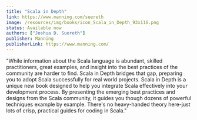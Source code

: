 ```yaml
---
title: "Scala in Depth"
link: https://www.manning.com/suereth
image: /resources/img/books/icon_Scala_in_Depth_93x116.png
status: Available now
authors: ["Joshua D. Suereth"]
publisher: Manning
publisherLink: https://www.manning.com/
---
```


"While information about the Scala language is abundant, skilled practitioners, great examples, and insight into the best practices of the community are harder to find. Scala in Depth bridges that gap, preparing you to adopt Scala successfully for real world projects. Scala in Depth is a unique new book designed to help you integrate Scala effectively into your development process. By presenting the emerging best practices and designs from the Scala community, it guides you though dozens of powerful techniques example by example. There's no heavy-handed theory here-just lots of crisp, practical guides for coding in Scala." 